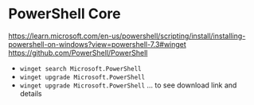 # PowerShell Core

<https://learn.microsoft.com/en-us/powershell/scripting/install/installing-powershell-on-windows?view=powershell-7.3#winget>
<https://github.com/PowerShell/PowerShell>

- `winget search Microsoft.PowerShell`
- `winget upgrade Microsoft.PowerShell`
- `winget upgrade Microsoft.PowerShell` ... to see download link and details
